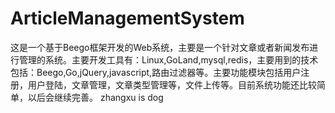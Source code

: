 # ArticleManagementSystem
这是一个基于Beego框架开发的Web系统，主要是一个针对文章或者新闻发布进行管理的系统。主要开发工具有：Linux,GoLand,mysql,redis，主要用到的技术包括：Beego,Go,jQuery,javascript,路由过滤器等。主要功能模块包括用户注册，用户登陆，文章管理，文章类型管理等，文件上传等。目前系统功能还比较简单，以后会继续完善。
zhangxu is dog
